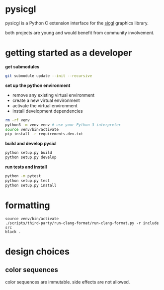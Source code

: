 # pysicgl

pysicgl is a Python C extension interface for the [sicgl](https://github.com/oclyke/sicgl) graphics library.

both projects are young and would benefit from community involvement.

# getting started as a developer

**get submodules**

```bash
git submodule update --init --recursive
```

**set up the python environment**

* remove any existing virtual environment
* create a new virtual environment
* activate the virtual environment
* install development dependencies

```bash
rm -rf venv
python3 -m venv venv # use your Python 3 interpreter
source venv/bin/activate
pip install -r requirements.dev.txt
```

**build and develop pysicl**

```bash
python setup.py build
python setup.py develop
```

**run tests and install**

```bash
python -m pytest
python setup.py test
python setup.py install
```

# formatting

```
source venv/bin/activate
./scripts/third-party/run-clang-format/run-clang-format.py -r include src
black .
```

# design choices

## color sequences

color sequences are immutable. side effects are not allowed.
